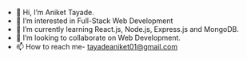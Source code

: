 - 👋 Hi, I’m Aniket Tayade.
- 👀 I’m interested in Full-Stack Web Development
- 🌱 I’m currently learning React.js, Node.js, Express.js and MongoDB.
- 💞️ I’m looking to collaborate on Web Development.
- 📫 How to reach me- tayadeaniket01@gmail.com

<!---
Niklaus8408/Niklaus8408 is a ✨ special ✨ repository because its `README.md` (this file) appears on your GitHub profile.
You can click the Preview link to take a look at your changes.
--->
